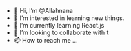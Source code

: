 - 👋 Hi, I’m @Allahnana
- 👀 I’m interested in learning new things.
- 🌱 I’m currently learning React.js
- 💞️ I’m looking to collaborate with t
- 📫 How to reach me ...

<!---
Allahnana/Allahnana is a ✨ special ✨ repository because its `README.md` (this file) appears on your GitHub profile.
You can click the Preview link to take a look at your changes.
--->
